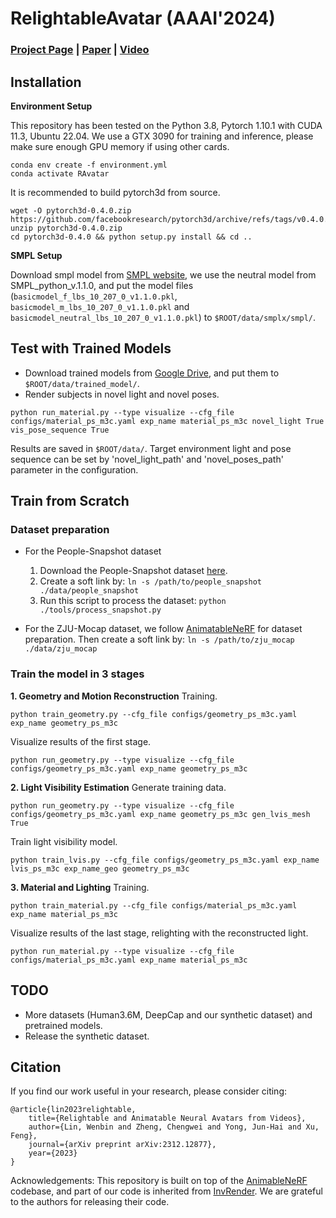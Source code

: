 # RelightableAvatar (AAAI'2024)

### [Project Page](https://wenbin-lin.github.io/RelightableAvatar-page/) | [Paper](https://arxiv.org/abs/2312.12877) | [Video](hhttps://www.youtube.com/watch?v=asxefE2Ey6E)

## Installation

**Environment Setup**

This repository has been tested on the Python 3.8, Pytorch 1.10.1 with CUDA 11.3, Ubuntu 22.04.
We use a GTX 3090 for training and inference, please make sure enough GPU memory if using other cards.
```
conda env create -f environment.yml
conda activate RAvatar
```
It is recommended to build pytorch3d from source.
```
wget -O pytorch3d-0.4.0.zip https://github.com/facebookresearch/pytorch3d/archive/refs/tags/v0.4.0.zip
unzip pytorch3d-0.4.0.zip
cd pytorch3d-0.4.0 && python setup.py install && cd ..
```

**SMPL Setup**

Download smpl model from [SMPL website](https://smpl.is.tue.mpg.de/), we use the neutral model from SMPL_python_v.1.1.0, and put the model files (`basicmodel_f_lbs_10_207_0_v1.1.0.pkl`, `basicmodel_m_lbs_10_207_0_v1.1.0.pkl` and `basicmodel_neutral_lbs_10_207_0_v1.1.0.pkl`) to `$ROOT/data/smplx/smpl/`.

## Test with Trained Models

- Download trained models from [Google Drive](https://drive.google.com/drive/folders/1NKGitjhAwHZT_3KJmXQo_SnvfycW6865), and put them to `$ROOT/data/trained_model/`.
- Render subjects in novel light and novel poses.
```
python run_material.py --type visualize --cfg_file configs/material_ps_m3c.yaml exp_name material_ps_m3c novel_light True vis_pose_sequence True
```
Results are saved in `$ROOT/data/`. Target environment light and pose sequence can be set by 'novel_light_path' and 'novel_poses_path' parameter in the configuration.

## Train from Scratch

### Dataset preparation

- For the People-Snapshot dataset
    1. Download the People-Snapshot dataset [here](https://graphics.tu-bs.de/people-snapshot).
    2. Create a soft link by: `ln -s /path/to/people_snapshot ./data/people_snapshot`
    3. Run this script to process the dataset: `python ./tools/process_snapshot.py`

- For the ZJU-Mocap dataset, we follow [AnimatableNeRF](https://github.com/zju3dv/animatable_nerf/blob/master/INSTALL.md) for dataset preparation. Then create a soft link by: `ln -s /path/to/zju_mocap ./data/zju_mocap`

### Train the model in 3 stages

**1. Geometry and Motion Reconstruction**
Training.
```
python train_geometry.py --cfg_file configs/geometry_ps_m3c.yaml exp_name geometry_ps_m3c
```
Visualize results of the first stage.
```
python run_geometry.py --type visualize --cfg_file configs/geometry_ps_m3c.yaml exp_name geometry_ps_m3c
```

**2. Light Visibility Estimation**
Generate training data.
```
python run_geometry.py --type visualize --cfg_file configs/geometry_ps_m3c.yaml exp_name geometry_ps_m3c gen_lvis_mesh True
```
Train light visibility model.
```
python train_lvis.py --cfg_file configs/geometry_ps_m3c.yaml exp_name lvis_ps_m3c exp_name_geo geometry_ps_m3c
```

**3. Material and Lighting**
Training.
```
python train_material.py --cfg_file configs/material_ps_m3c.yaml exp_name material_ps_m3c
```
Visualize results of the last stage, relighting with the reconstructed light.
```
python run_material.py --type visualize --cfg_file configs/material_ps_m3c.yaml exp_name material_ps_m3c
```

## TODO

- More datasets (Human3.6M, DeepCap and our synthetic dataset) and pretrained models.
- Release the synthetic dataset.

## Citation

If you find our work useful in your research, please consider citing:

    @article{lin2023relightable,
        title={Relightable and Animatable Neural Avatars from Videos},
        author={Lin, Wenbin and Zheng, Chengwei and Yong, Jun-Hai and Xu, Feng},
        journal={arXiv preprint arXiv:2312.12877},
        year={2023}
    }

Acknowledgements: This repository is built on top of the [AnimableNeRF](https://github.com/zju3dv/animatable_nerf/) codebase, and part of our code is inherited from [InvRender](https://github.com/zju3dv/invrender). We are grateful to the authors for releasing their code.


